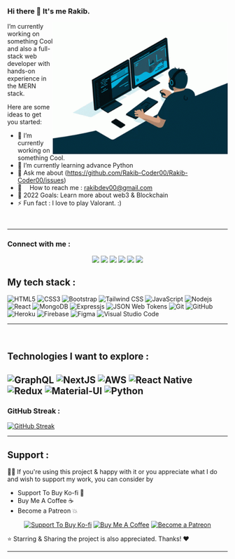 ### Hi there 👋 It's me Rakib.
<img align="right" alt="Coding" width="400" src="https://raw.githubusercontent.com/erfjs/Apps/main/prof-img.gif">
I’m currently working on something Cool and also a full-stack web developer with hands-on experience in the MERN stack.


Here are some ideas to get you started:

- 🔭 I’m currently working on something Cool.
- 🌱 I’m currently learning advance Python
- 💬 Ask me about (https://github.com/Rakib-Coder00/Rakib-Coder00/issues)
- 📧  How to reach me : rakibdev00@gmail.com
- 🥅 2022 Goals: Learn more about web3 & Blockchain
- ⚡ Fun fact :  I love to play Valorant. :)

<!-- ![](https://i.imgur.com/AISkwEs.png) -->
<br />

---

### Connect with me :

<p align="center">
  <a href="https://www.facebook.com/RakibDevOfficial" target="_blank"><img height="27" src = "https://img.shields.io/badge/Facebook-1877F2?style=for-the-badge&logo=facebook&logoColor=white"></a>
  <a href="mailto:rakibdev00@gmail.com" target="_blank"><img height="25" src = "https://img.shields.io/badge/gmail-c14438?&style=for-the-badge&logo=gmail&logoColor=white"></a>
  <a href="https://www.linkedin.com/in/rakib-dev" target="_blank"><img height="25" src = "https://img.shields.io/badge/-LinkedIn-0e76a8?style=for-the-badge&logo=Linkedin&logoColor=white"></a>
  <a href="https://rakibdev.netlify.app/" target="_blank"><img height="25" src = "https://img.shields.io/badge/Website-3b5998?style=for-the-badge&logo=google-chrome&logoColor=white"></a>
  <a href="https://twitter.com/Rakib_Dev" target="_blank"><img height="25" src = "https://img.shields.io/badge/-Twitter-00acee?style=for-the-badge&logo=Twitter&logoColor=white"></a>
  <a href="https://www.instagram.com/iamrakibhassan" target="_blank"><img height="27" src = "https://img.shields.io/badge/Instagram-E4405F?style=for-the-badge&logo=instagram&logoColor=white"></a>
</p>


<!-- [![website](./img/globe-light.svg)](https://codestackr.com#gh-light-mode-only)
[![website](./img/globe-dark.svg)](https://codestackr.com#gh-dark-mode-only)
&nbsp;&nbsp;
[![website](./img/youtube-light.svg)](https://www.youtube.com/channel/UCYQDotJpe0_o3XSIBc-baWw#gh-light-mode-only)
[![website](./img/youtube-dark.svg)](https://www.youtube.com/channel/UCYQDotJpe0_o3XSIBc-baWw#gh-dark-mode-only)
&nbsp;&nbsp;
[![website](./img/twitter-light.svg)](https://twitter.com/WebdevRakib#gh-light-mode-only)
[![website](./img/twitter-dark.svg)](https://twitter.com/WebdevRakib#gh-dark-mode-only)
&nbsp;&nbsp;
[![website](./img/linkedin-light.svg)](https://www.linkedin.com/in/rakib-dev/#gh-light-mode-only)
[![website](./img/linkedin-dark.svg)](https://www.linkedin.com/in/rakib-dev/#gh-dark-mode-only)
&nbsp;&nbsp;
[![website](./img/instagram-light.svg)](https://www.instagram.com/rakib_xeta/#gh-light-mode-only)
[![website](./img/instagram-dark.svg)](https://www.instagram.com/rakib_xeta/#gh-dark-mode-only) -->

## My tech stack :
![HTML5](https://img.shields.io/badge/-HTML5-E34F26?style=flat-square&logo=html5&logoColor=white)
![CSS3](https://img.shields.io/badge/-CSS3-1572B6?style=flat-square&logo=css3)
![Bootstrap](https://img.shields.io/badge/-Bootstrap-7952B3?style=flat-square&logo=bootstrap&logoColor=white)
![Tailwind CSS](https://img.shields.io/badge/-TailwindCSS-38B2AC?style=flat-square&logo=tailwind-css&logoColor=white)
![JavaScript](https://img.shields.io/badge/-JavaScript-F7DF1E?style=flat-square&logo=javascript&logoColor=black)
![Nodejs](https://img.shields.io/badge/-Nodejs-339933?style=flat-square&logo=Node.js&logoColor=white)
![React](https://img.shields.io/badge/-React-61DAFB?style=flat-square&logo=react&logoColor=black)
![MongoDB](https://img.shields.io/badge/-MongoDB-47A248?style=flat-square&logo=mongodb&logoColor=white)
![Expressjs](https://img.shields.io/badge/express.js-404D59?style==for-the-badge&logo=express&logoColor=%2361DAFB)
![JSON Web Tokens](https://img.shields.io/badge/-JWT-000000?style=flat-square&logo=json-web-tokens&logoColor=white)
![Git](https://img.shields.io/badge/-Git-black?style=flat-square&logo=git)
![GitHub](https://img.shields.io/badge/-GitHub-181717?style=flat-square&logo=github)
![Heroku](https://img.shields.io/badge/-Heroku-430098?style=flat-square&logo=heroku)
![Firebase](https://img.shields.io/badge/-Firebase-FFCA28?style=flat-square&logo=firebase&logoColor=black)
![Figma](https://img.shields.io/badge/-Figma-F24E1E?style=flat-square&logo=figma&logoColor=white)
![Visual Studio Code](https://img.shields.io/badge/-VSCode-007ACC?style=flat-square&logo=visual-studio-code&logoColor=white)

---

<br />

## Technologies I want to explore :
![GraphQL](https://img.shields.io/badge/-GraphQL-E10098?style=flat-square&logo=graphql&logoColor=white)
![NextJS](https://img.shields.io/badge/-Next.js-000000?style=flat-square&logo=next.js)
![AWS](https://img.shields.io/badge/-AWS-232F3E?style=flat-square&logo=amazon-aws)
![React Native](https://img.shields.io/badge/-ReactNative-61DAFB?style=flat-square&logo=react&logoColor=black)
![Redux](https://img.shields.io/badge/-Redux-764ABC?style=flat-square&logo=redux)
![Material-UI](https://img.shields.io/badge/-MaterialUI-0081CB?style=flat-square&logo=material-ui)
![Python](https://img.shields.io/badge/-Python-3776AB?style=flat-square&logo=Python&logoColor=white)
---

### GitHub Streak :
[![GitHub Streak](http://github-readme-streak-stats.herokuapp.com?user=Rakib-Coder00&theme=gruvbox&hide_border=true&date_format=M%20j%5B%2C%20Y%5D)](https://git.io/streak-stats)

---

## Support :
👍🏻 If you're using this project & happy with it or you appreciate what I do and wish to support my work, you can consider by 
- Support To Buy Ko-fi 🍵
- Buy Me A Coffee ☕️
- Become a Patreon 💥
<div align='center'>

 [![](https://img.shields.io/badge/Ko_fi-FF5E5B?style=for-the-badge&logo=Ko-fi&logoColor=white "Support To Buy Ko-fi")](https://ko-fi.com/rakibhassan)  [![](https://img.shields.io/badge/Buy_Me_A_Coffee-FFDD00?style=for-the-badge&logo=buy-me-a-coffee&logoColor=black "Buy Me A Coffee")](https://buymeacoffee.com/rakibhassan)  [![](https://img.shields.io/badge/Patreon-F96854?style=for-the-badge&logo=Patreon&logoColor=white "Become a Patreon")](https://patreon.com/rakibhassan)

</div>
⭐️ Starring & Sharing the project is also appreciated. Thanks! ❤️

---



